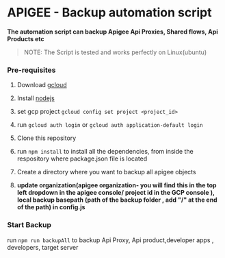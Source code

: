 # APIGEE - Backup automation script

**The automation script can backup Apigee Api Proxies, Shared flows, Api Products etc**

> NOTE: The Script is tested and works perfectly on Linux(ubuntu)

### Pre-requisites

1. Download [gcloud](https://cloud.google.com/sdk/docs/install)

2. Install [nodejs](https://nodejs.org/)

3. set gcp project `gcloud config set project <project_id>`

4. run `gcloud auth login` or `gcloud auth application-default login`

5. Clone this repository

6. run `npm install` to install all the dependencies, from inside the respository where package.json file is located

7. Create a directory where you want to backup all apigee objects

8. **update organization(apigee organization- you will find this in the top left dropdown in the apigee console/ project id in the GCP console ), local backup basepath (path of the backup folder , add "/" at the end of the path) in config.js**

### Start Backup

run `npm run backupAll` to backup Api Proxy, Api product,developer apps , developers, target server


